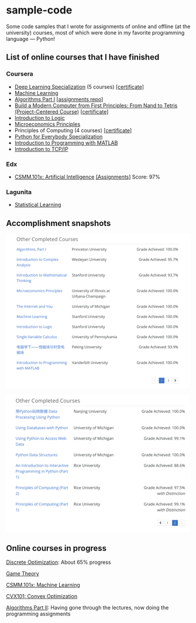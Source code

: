 # sample-code
Some code samples that I wrote for assignments of online and offline (at the university) courses, most of which were done in my favorite programming language — Python!

## List of online courses that I have finished

### Coursera
- [Deep Learning Specialization](https://www.coursera.org/specializations/deep-learning) (5 courses) [[certificate]](https://www.coursera.org/account/accomplishments/specialization/BDZPN5UJPHR4)
- [Machine Learning](https://www.coursera.org/learn/machine-learning)
- [Algorithms Part I](https://www.coursera.org/learn/algorithms-part1) [[assignments repo]](Java-Algorithms)
- [Build a Modern Computer from First Principles: From Nand to Tetris (Project-Centered Course)](https://www.coursera.org/learn/build-a-computer) [[certificate]](https://www.coursera.org/account/accomplishments/records/JVDZT8Q3C4SY)
- [Introduction to Logic](https://www.coursera.org/learn/logic-introduction)
- [Microeconomics Principles](https://www.coursera.org/learn/microeconomics)
- Principles of Computing (4 courses) [[certificate]](https://www.coursera.org/account/accomplishments/records/X5VF3XE2UKGK)
- [Python for Everybody Specialization](https://www.coursera.org/specializations/python)
- [Introduction to Programming with MATLAB](https://www.coursera.org/learn/matlab)
- [Introduction to TCP/IP](https://www.coursera.org/learn/tcpip)

### Edx
- [CSMM.101x: Artificial Intelligence](https://www.edx.org/course/artificial-intelligence-ai-columbiax-csmm-101x-4) [[Assignments]](Python) Score: 97%

### Lagunita
- [Statistical Learning](https://lagunita.stanford.edu/courses/HumanitiesSciences/StatLearning/Winter2016/info)



## Accomplishment snapshots

![image-20181011210023404](img/accomplishment1.png)

![image-20181011210213985](img/accomplishment2.png)

## Online courses in progress

[Discrete Optimization](https://www.coursera.org/learn/discrete-optimization/home/welcome): About 65% progress

[Game Theory](https://www.coursera.org/learn/game-theory-1)

[CSMM.101x: Machine Learning](https://www.edx.org/course/machine-learning-columbiax-csmm-102x-0)

[CVX101: Convex Optimization](https://lagunita.stanford.edu/courses/Engineering/CVX101/Winter2014/info)

[Algorithms Part II](https://www.coursera.org/learn/algorithms-part2): Having gone through the lectures, now doing the programming assignments